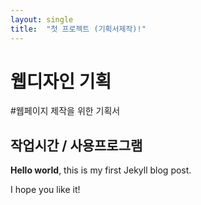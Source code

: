 ```yaml
---
layout: single
title:  "첫 프로젝트 (기획서제작)!"
---
```


# 웹디자인 기획



#웹페이지 제작을 위한 기획서
## 작업시간 / 사용프로그램

**Hello world**, this is my first Jekyll blog post.

I hope you like it!
